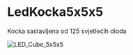 # LedKocka5x5x5
Kocka sastavljena od 125 svjetlećih dioda

![LED_Cube_5x5x5](https://user-images.githubusercontent.com/5957510/135715141-74fe0d92-35b2-4714-acf2-75ce838784e9.gif)
